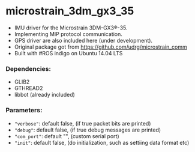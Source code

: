 # microstrain_3dm_gx3_35

* IMU driver for the Microstrain 3DM-GX3®-35.
* Implementing MIP protocol communication.
* GPS driver are also included here (under development).
* Original package got from https://github.com/udrg/microstrain_comm
* Built with #ROS indigo on Ubuntu 14.04 LTS

### Dependencies:
* GLIB2
* GTHREAD2
* libbot (already included)

### Parameters:
* `"verbose"`: default false, (if true packet bits are printed)
* `"debug"`: default false, (if true debug messages are printed)
* `"com_port"`: default "", (custom serial port)
* `"init"`: default false, (do initialization, such as settiing data format etc)
